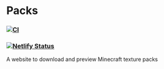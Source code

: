 # Packs
### [![CI](https://github.com/colonel260/Packs/actions/workflows/ci.yml/badge.svg?branch=master)](https://github.com/colonel260/Packs/actions/workflows/ci.yml)
### [![Netlify Status](https://api.netlify.com/api/v1/badges/50926147-165c-417d-ae60-910495f0edff/deploy-status)](https://app.netlify.com/sites/packs/deploys)

A website to download and preview Minecraft texture packs
